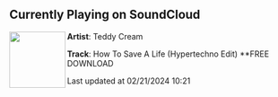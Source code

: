 ## Currently Playing on SoundCloud

[<img align="left" width="100" src="https://i1.sndcdn.com/artworks-lWiA88McZNyASZ7d-DNa57Q-t500x500.jpg">](https://soundcloud.com/teddycream/how-to-save-a-life-hypertechno-edit?in=saxurn/sets/wockhardt-falls)

**Artist**: Teddy Cream 

**Track**: How To Save A Life (Hypertechno Edit) **FREE DOWNLOAD

Last updated at 02/21/2024 10:21
